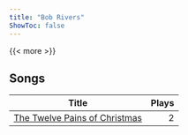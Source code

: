 ```yaml
---
title: "Bob Rivers"
ShowToc: false
---
```


{{< more >}}

## Songs
Title | Plays 
----- | -----: 
[The Twelve Pains of Christmas](/songs/the-twelve-pains-of-christmas) | 2

